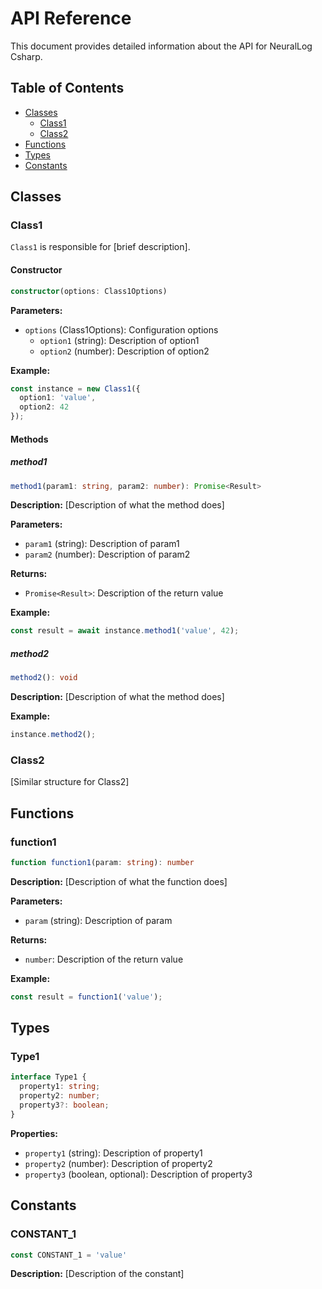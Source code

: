 # API Reference

This document provides detailed information about the API for NeuralLog Csharp.

## Table of Contents

- [Classes](#classes)
  - [Class1](#class1)
  - [Class2](#class2)
- [Functions](#functions)
- [Types](#types)
- [Constants](#constants)

## Classes

### Class1

`Class1` is responsible for [brief description].

#### Constructor

```typescript
constructor(options: Class1Options)
```

**Parameters:**

- `options` (Class1Options): Configuration options
  - `option1` (string): Description of option1
  - `option2` (number): Description of option2

**Example:**

```typescript
const instance = new Class1({
  option1: 'value',
  option2: 42
});
```

#### Methods

##### method1

```typescript
method1(param1: string, param2: number): Promise<Result>
```

**Description:** [Description of what the method does]

**Parameters:**

- `param1` (string): Description of param1
- `param2` (number): Description of param2

**Returns:**

- `Promise<Result>`: Description of the return value

**Example:**

```typescript
const result = await instance.method1('value', 42);
```

##### method2

```typescript
method2(): void
```

**Description:** [Description of what the method does]

**Example:**

```typescript
instance.method2();
```

### Class2

[Similar structure for Class2]

## Functions

### function1

```typescript
function function1(param: string): number
```

**Description:** [Description of what the function does]

**Parameters:**

- `param` (string): Description of param

**Returns:**

- `number`: Description of the return value

**Example:**

```typescript
const result = function1('value');
```

## Types

### Type1

```typescript
interface Type1 {
  property1: string;
  property2: number;
  property3?: boolean;
}
```

**Properties:**

- `property1` (string): Description of property1
- `property2` (number): Description of property2
- `property3` (boolean, optional): Description of property3

## Constants

### CONSTANT_1

```typescript
const CONSTANT_1 = 'value'
```

**Description:** [Description of the constant]
